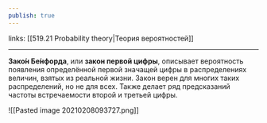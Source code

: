 ```yaml
---
publish: true
---
```

links: [[519.21  Probability theory|Теория вероятностей]]

---

**Зако́н Бе́нфорда**, или **закон первой цифры**, описывает вероятность появления определённой первой значащей цифры в распределениях величин, взятых из реальной жизни. Закон верен для многих таких распределений, но не для всех. Также делает ряд предсказаний частоты встречаемости второй и третьей цифры.

![[Pasted image 20210208093727.png]]